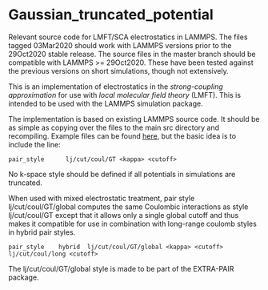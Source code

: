 # Gaussian_truncated_potential
Relevant source code for LMFT/SCA electrostatics in LAMMPS. The files tagged
03Mar2020 should work with LAMMPS versions prior to the 29Oct2020
stable release. The source files in the master branch should be
compatible with LAMMPS >= 29Oct2020. These have been tested against
the previous versions on short simulations, though not extensively.

This is an implementation of electrostatics in the *strong-coupling
approximation* for use with *local molecular field theory*
(LMFT). This is intended to be used with the LAMMPS simulation
package. 

The implementation is based on existing LAMMPS source code. It should be as simple as copying over the files to the main src directory and recompiling. Example files can be found [here](https://doi.org/10.17863/CAM.52565), but the basic idea is to include the line:

``` 
pair_style      lj/cut/coul/GT <kappa> <cutoff>
```

No k-space style should be defined if all potentials in simulations are truncated. 

When used with mixed electrostatic treatment, pair style  lj/cut/coul/GT/global computes the same Coulombic interactions as style lj/cut/coul/GT except that it allows only a single global cutoff and thus makes it compatible for use in combination with long-range coulomb styles in hybrid pair styles.


```
pair_style    hybrid  lj/cut/coul/GT/global <kappa> <cutoff> lj/cut/coul/long <cutoff>
```



The lj/cut/coul/GT/global style is made to be part of the EXTRA-PAIR package.
